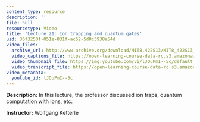 ```yaml
---
content_type: resource
description: ''
file: null
resourcetype: Video
title: 'Lecture 21: Ion trapping and quantum gates'
uid: 36f3250f-051e-831f-ac52-5d0c3938a54d
video_files:
  archive_url: http://www.archive.org/download/MIT8.422S13/MIT8_422S13_lec21_300k.mp4
  video_captions_file: https://open-learning-course-data-rc.s3.amazonaws.com/8-422-atomic-and-optical-physics-ii-spring-2013/09989605dca051c9b4db520cd4579db3_lJOuPmI--5c.vtt
  video_thumbnail_file: https://img.youtube.com/vi/lJOuPmI--5c/default.jpg
  video_transcript_file: https://open-learning-course-data-rc.s3.amazonaws.com/8-422-atomic-and-optical-physics-ii-spring-2013/f298b4e085187855897d0aa6709d3417_lJOuPmI--5c.pdf
video_metadata:
  youtube_id: lJOuPmI--5c
---
```


**Description:** In this lecture, the professor discussed ion traps, quantum computation with ions, etc.

**Instructor:** Wolfgang Ketterle